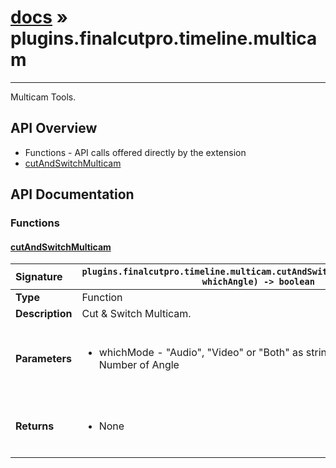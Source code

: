 # [docs](index.md) » plugins.finalcutpro.timeline.multicam
---

Multicam Tools.

## API Overview
* Functions - API calls offered directly by the extension
 * [cutAndSwitchMulticam](#cutandswitchmulticam)

## API Documentation

### Functions

#### [cutAndSwitchMulticam](#cutandswitchmulticam)
| <span style="float: left;">**Signature**</span> | <span style="float: left;">`plugins.finalcutpro.timeline.multicam.cutAndSwitchMulticam(whichMode, whichAngle) -> boolean` </span>                                                          |
| -----------------------------------------------------|---------------------------------------------------------------------------------------------------------|
| **Type**                                             | Function                                                                                         |
| **Description**                                      | Cut & Switch Multicam.                                                                                         |
| **Parameters**                                       | <ul><br /><li>whichMode - "Audio", "Video" or "Both" as string * whichAngle - Number of Angle</li><br /></ul>                                        |
| **Returns**                                          | <ul><br /><li>None</li><br /></ul>                                           |

